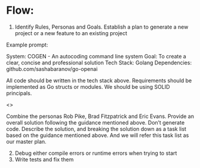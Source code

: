 # Flow:

1. Identify Rules, Personas and Goals. Establish a plan to generate a new project or a new feature to an existing project

Example prompt:

System: COGEN - An autocoding command line system
Goal: To create a clear, concise and professional solution
Tech Stack: Golang
Dependencies: github.com/sashabaranov/go-openai

All code should be written in the tech stack above. Requirements should be implemented as Go 
structs or modules. We should be using SOLID principals.

<<FEATURE>>

Combine the personas Rob Pike, Brad Fitzpatrick and Eric Evans. Provide an overall solution following the guidance mentioned above. Don’t generate code. Describe the solution, 
and breaking the solution down as a task list based on the guidance mentioned above. And we will refer this task list as our master plan.


2. Debug either compile errors or runtime errors when trying to start
3. Write tests and fix them